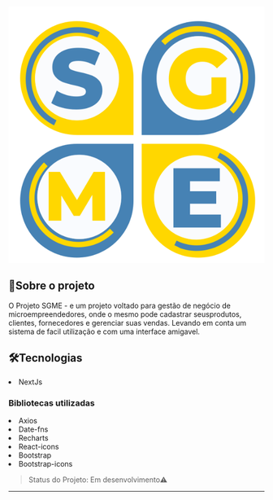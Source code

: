 ![logotipo-projetoHanamif.png](public/img/logotipo.svg)

## 🌸Sobre o projeto

<p>
    O Projeto SGME - e um projeto voltado para gestão de negócio de microempreendedores, 
    onde o mesmo pode cadastrar seusprodutos, clientes, fornecedores e gerenciar suas vendas.
    Levando em conta um sistema de facil utilização e com uma interface amigavel.
</p>

## 🛠Tecnologias

<li>NextJs</li>

### Bibliotecas utilizadas
<li>Axios</li>
<li>Date-fns</li>
<li>Recharts</li>
<li>React-icons</li>
<li>Bootstrap</li>
<li>Bootstrap-icons</li>

> Status do Projeto: Em desenvolvimento⚠️

<hr/>
